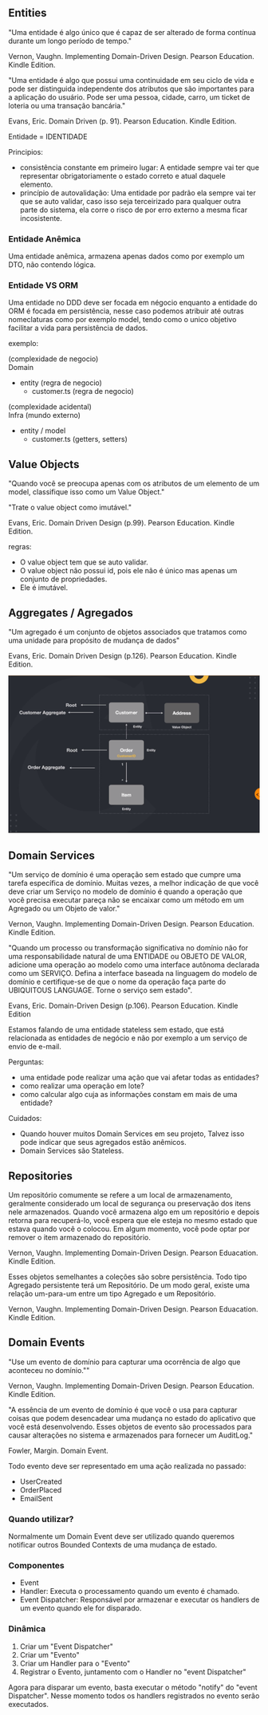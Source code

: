 ## Entities

"Uma entidade é algo único que é capaz de ser alterado de forma contínua durante um longo período de tempo."

Vernon, Vaughn. Implementing Domain-Driven Design. Pearson Education. Kindle Edition.

"Uma entidade é algo que possui uma continuidade em seu ciclo de vida e pode ser distinguida independente dos atributos que são importantes para a aplicação do usuário. Pode ser uma pessoa, cidade, carro, um ticket de loteria ou uma transação bancária."

Evans, Eric. Domain Driven (p. 91). Pearson Education. Kindle Edition.

Entidade = IDENTIDADE

Principios:
- consistência constante em primeiro lugar: A entidade sempre vai ter que representar obrigatoriamente o estado correto e atual daquele elemento.
- princípio de autovalidação: Uma entidade por padrão ela sempre vai ter que se auto validar, caso isso seja terceirizado para qualquer outra parte do sistema, ela corre o risco de por erro externo a mesma ficar incosistente.

### Entidade Anêmica
Uma entidade anêmica, armazena apenas dados como por exemplo um DTO, não contendo lógica.

### Entidade VS ORM
Uma entidade no DDD deve ser focada em négocio enquanto a entidade do ORM é focada em persistência, nesse caso podemos atribuir até outras nomeclaturas como por exemplo model, tendo como o unico objetivo facilitar a vida para persistência de dados.

exemplo:

(complexidade de negocio)\
Domain
  - entity (regra de negocio)
    - customer.ts (regra de negocio)

(complexidade acidental)\
Infra (mundo externo)
  - entity / model
    - customer.ts (getters, setters)


## Value Objects
"Quando você se preocupa apenas com os atributos de um elemento de um model, classifique isso como um Value Object."

"Trate o value object como imutável."

Evans, Eric. Domain Driven Design (p.99). Pearson Education. Kindle Edition.

regras:
  - O value object tem que se auto validar.
  - O value object não possui id, pois ele não é único mas apenas um conjunto de propriedades.
  - Ele é imutável.

## Aggregates / Agregados
"Um agregado é um conjunto de objetos associados que tratamos como uma unidade para propósito de mudança de dados"

Evans, Eric. Domain Driven Design (p.126). Pearson Education. Kindle Edition.

![Alt text](./imgs/aggregates.png?raw=true "Aggregates")


## Domain Services
"Um serviço de domínio é uma operação sem estado que cumpre uma tarefa específica de domínio. Muitas vezes, a melhor indicação de que você deve criar um Serviço no modelo de domínio é quando a operação que você precisa executar pareça não se encaixar como um método em um Agregado ou um Objeto de valor."

Vernon, Vaughn. Implementing Domain-Driven Design. Pearson Education. Kindle Edition.

"Quando um processo ou transformação significativa no domínio não for uma responsabilidade natural de uma ENTIDADE ou OBJETO DE VALOR, adicione uma operação ao modelo como uma interface autônoma declarada como um SERVIÇO. Defina a interface baseada na linguagem do modelo de domínio e certifique-se de que o nome da operação faça parte do UBIQUITOUS LANGUAGE. Torne o serviço sem estado".

Evans, Eric. Domain-Driven Design (p.106). Pearson Education. Kindle Edition

Estamos falando de uma entidade stateless sem estado, que está relacionada as entidades de negócio e não por exemplo a um serviço de envio de e-mail.

Perguntas:
  - uma entidade pode realizar uma ação que vai afetar todas as entidades?
  - como realizar uma operação em lote?
  - como calcular algo cuja as informações constam em mais de uma entidade?

Cuidados:
  - Quando houver muitos Domain Services em seu projeto, Talvez isso pode indicar que seus agregados estão anêmicos.
  - Domain Services são Stateless.

## Repositories
Um repositório comumente se refere a um local de armazenamento, geralmente considerado um local de segurança ou preservação dos itens nele armazenados. Quando você armazena algo em um repositório e depois
 retorna para recuperá-lo, você espera que ele esteja no mesmo estado que estava quando você o colocou. Em algum momento, você pode optar por remover o item armazenado do repositório.

Vernon, Vaughn. Implementing Domain-Driven Design. Pearson Eduacation. Kindle Edition.

Esses objetos semelhantes a coleções são sobre persistência. Todo tipo Agregado persistente terá um Repositório. De um modo geral, existe uma relação um-para-um entre um tipo Agregado e um Repositório.

Vernon, Vaughn. Implementing Domain-Driven Design. Pearson Eduacation. Kindle Edition.

## Domain Events
"Use um evento de domínio para capturar uma ocorrência de algo que aconteceu no domínio.""

Vernon, Vaughn. Implementing Domain-Driven Design. Pearson Education. Kindle Edition.

"A essência de um evento de domínio é que você o usa para capturar coisas que podem desencadear uma mudança no estado do aplicativo que você está desenvolvendo. Esses objetos de evento são processados para causar alterações no sistema e armazenados para fornecer um AuditLog."

Fowler, Margin. Domain Event.

Todo evento deve ser representado em uma ação realizada no passado:
- UserCreated
- OrderPlaced
- EmailSent

### Quando utilizar?
Normalmente um Domain Event deve ser utilizado quando queremos notificar outros Bounded Contexts de uma mudança de estado.

### Componentes
- Event
- Handler: Executa o processamento quando um evento é chamado.
- Event Dispatcher: Responsável por armazenar e executar os handlers de um evento quando ele for disparado.

### Dinâmica
<ol>
  <li>Criar um "Event Dispatcher"</li>
  <li>Criar um "Evento"</li>
  <li>Criar um Handler para o "Evento"</li>
  <li>Registrar o Evento, juntamento com o Handler no "event Dispatcher"</li>
</ol>

Agora para disparar um evento, basta executar o método "notify" do "event Dispatcher". Nesse momento todos os handlers registrados no evento serão executados.


